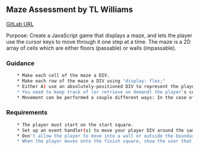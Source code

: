 ## Maze Assessment by TL Williams
[GitLab URL](https://tlwilliams895.github.io/thee_tiger_maze_js/)

Purpose: Create a JavaScript game that displays a maze, and lets the player use the cursor keys to move through it one step at a time. The maze is a 2D array of cells which are either floors (passable) or walls (impassable).

### Guidance
```bash
    * Make each cell of the maze a DIV.
    * Make each row of the maze a DIV using "display: flex;"
    * Either A) use an absolutely-positioned DIV to represent the player's current position in the maze, or B) have your player DIV appended to a cell DIV for the same reason.
    * You need to keep track of (or retrieve on demand) the player's current position in the maze (row index and column index). You could do this one of several ways. You could keep a persistent record of the player's position in, say, a global array or object whose sole job is keeping track of the player's current position. You could constantly update your map array to reflect your player's movement (move the "S" around). You could keep your indexes in data attributes in your HTML and access them through player DIV's "parentElement" property (in the case of 3B). Or you could do a little math on the player DIV's current position on the screen, relative to the start element's current position on the screen and the size of your cells (in the case of 3A).
    * Movement can be performed a couple different ways: In the case of 3A, change the absolute position of the player DIV. Or, in the case of 3B, append the player DIV to the next cell DIV. (You could use "document.querySelector()", and the CSS selector for attributes to get the next cell element by the indexes you set on it via data attributes.)
```
  
### Requirements
```bash
    * The player must start on the start square.
    * Set up an event handler(s) to move your player DIV around the same way you did for the previous assessment on keyboard events.
    * Don't allow the player to move into a wall or outside the boundary of the maze.
    * When the player moves onto the finish square, show the user that they have won (don't use console.log or alert for this).
```

